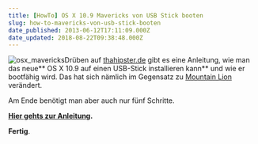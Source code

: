 ```yaml
---
title: [HowTo] OS X 10.9 Mavericks von USB Stick booten
slug: how-to-mavericks-von-usb-stick-booten
date_published: 2013-06-12T17:11:09.000Z
date_updated: 2018-08-22T09:38:48.000Z
---
```


![osx_mavericks](//picdump.thafaker.de/2013/06/osx_mavericks-100x100.jpg)Drüben auf [thahipster.de](__GHOST_URL__/octopress/blog/2013/06/12/how-to-create-a-bootable-installation-for-os-x-mavericks-10-dot-9-and-above/) gibt es eine Anleitung, wie man das neue** OS X 10.9 auf einen USB-Stick installieren kann** und wie er bootfähig wird. Das hat sich nämlich im Gegensatz zu [Mountain Lion](__GHOST_URL__/octopress/blog/2012/07/27/mountain-lion-auf-dvd-brennen/) verändert. 

Am Ende benötigt man aber auch nur fünf Schritte.

**[Hier gehts zur Anleitung](__GHOST_URL__/octopress/blog/2013/06/12/how-to-create-a-bootable-installation-for-os-x-mavericks-10-dot-9-and-above/).**

**Fertig**.
